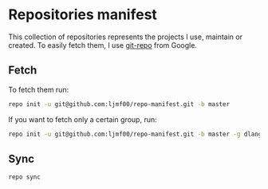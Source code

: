 # Repositories manifest

This collection of repositories represents the projects I use, maintain or
created. To easily fetch them, I use
[git-repo](https://gerrit.googlesource.com/git-repo/) from Google.

## Fetch

To fetch them run:

```bash
repo init -u git@github.com:ljmf00/repo-manifest.git -b master
```

If you want to fetch only a certain group, run:

```bash
repo init -u git@github.com:ljmf00/repo-manifest.git -b master -g dlang-org
```

## Sync

```bash
repo sync
```
